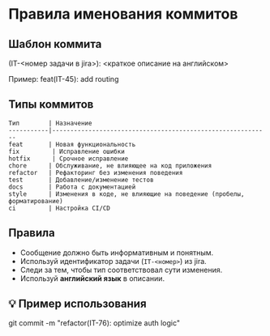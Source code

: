 # Правила именования коммитов
## Шаблон коммита

<type>(IT-<номер задачи в jira>): <краткое описание на английском>

Пример: feat(IT-45): add routing


##  Типы коммитов

```
Тип        | Назначение
-----------|------------------------------------------------------------
feat       | Новая функциональность
fix         | Исправление ошибки
hotfix      | Срочное исправление
chore      | Обслуживание, не влияющее на код приложения
refactor   | Рефакторинг без изменения поведения
test       | Добавление/изменение тестов
docs       | Работа с документацией
style      | Изменения в коде, не влияющие на поведение (пробелы, форматирование)
ci         | Настройка CI/CD
```

##  Правила

- Сообщение должно быть информативным и понятным.
- Используй идентификатор задачи (`IT-<номер>`) из jira.
- Следи за тем, чтобы тип соответствовал сути изменения.
- Используй **английский язык** в описании.

## 💡 Пример использования

git commit -m "refactor(IT-76): optimize auth logic"
